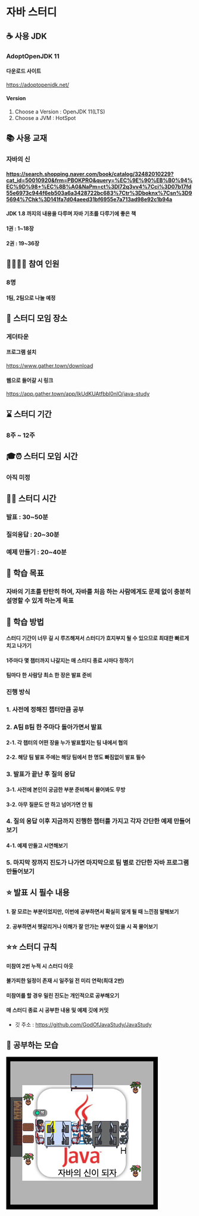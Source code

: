 # 자바 스터디

## ☕️ 사용 JDK
### AdoptOpenJDK 11
#### 다운로드 사이트
https://adoptopenjdk.net/

#### Version
1. Choose a Version : OpenJDK 11(LTS)
2. Choose a JVM : HotSpot

## 📚 사용 교재
### 자바의 신
#### https://search.shopping.naver.com/book/catalog/32482010229?cat_id=50010920&frm=PBOKPRO&query=%EC%9E%90%EB%B0%94%EC%9D%98+%EC%8B%A0&NaPm=ct%3Dl72q3vv4%7Cci%3D07b17fd55e6973c944f6eb503a6a3428722bc683%7Ctr%3Dboknx%7Csn%3D95694%7Chk%3D141fa7d04aeed31bf6955e7a713ad98e92c1b94a
#### JDK 1.8 까지의 내용을 다루며 자바 기초를 다루기에 좋은 책
#### 1권 : 1~18장
#### 2권 : 19~36장

## 👨‍💻👩‍💻️ 참여 인원
### 8명
#### 1팀, 2팀으로 나눌 예정

## 🏫 스터디 모임 장소
### 게더타운
#### 프로그램 설치
https://www.gather.town/download
#### 웹으로 들어갈 시 링크
https://app.gather.town/app/IkUdKUAtfbbl0nlO/java-study

## ⌛️ 스터디 기간
### 8주 ~ 12주

## 🎓⏰ 스터디 모임 시간
### 아직 미정

## 📖⏰ 스터디 시간
### 발표 : 30~50분
### 질의응답 : 20~30분
### 예제 만들기 : 20~40분

## 📘 학습 목표
### 자바의 기초를 탄탄히 하여, 자바를 처음 하는 사람에게도 문제 없이 충분히 설명할 수 있게 하는게 목표

## 📝 학습 방법
#### 스터디 기간이 너무 길 시 루즈해져서 스터디가 흐지부지 될 수 있으므로 최대한 빠르게 치고 나가기
#### 1주마다 몇 챕터까지 나갈지는 매 스터디 종료 시마다 정하기
#### 팀마다 한 사람당 최소 한 장은 발표 준비
### 진행 방식
### 1. 사전에 정해진 챕터만큼 공부
### 2. A팀 B팀 한 주마다 돌아가면서 발표
#### 2-1. 각 챕터의 어떤 장을 누가 발표할지는 팀 내에서 협의
#### 2-2. 해당 팀 발표 주에는 해당 팀에서 한 명도 빠짐없이 발표 필수
### 3. 발표가 끝난 후 질의 응답
#### 3-1. 사전에 본인이 궁금한 부분 준비해서 물어봐도 무방
#### 3-2. 아무 질문도 안 하고 넘어가면 안 됨
### 4. 질의 응답 이후 지금까지 진행한 챕터를 가지고 각자 간단한 예제 만들어보기
#### 4-1. 예제 만들고 시연해보기
### 5. 마지막 장까지 진도가 나가면 마지막으로 팀 별로 간단한 자바 프로그램 만들어보기

## ⭐️ 발표 시 필수 내용
#### 1. 잘 모르는 부분이었지만, 이번에 공부하면서 확실히 알게 될 때 느낀점 말해보기
#### 2. 공부하면서 헷갈리거나 이해가 잘 안가는 부분이 있을 시 꼭 물어보기

## ⭐️⭐️ 스터디 규칙
#### 미참여 2번 누적 시 스터디 아웃
#### 불가피한 일정이 존재 시 일주일 전 미리 연락(최대 2번)
#### 미참여를 할 경우 밀린 진도는 개인적으로 공부해오기 
#### 매 스터디 종료 시 공부한 내용 및 예제 깃에 커밋
- 깃 주소 : https://github.com/GodOfJavaStudy/JavaStudy


## 👊 공부하는 모습
![Java-Study](./images/Java-Study-Room-V.1.png)